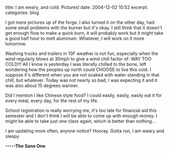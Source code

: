 title: I am weary, and cold. Pictures!
date: 2004-12-02 10:52
excerpt: 
categories: blog

I got more pictures up of the forge. I also turned it on the other day, had some small problems with the burner but it's okay. I still think that it doesn't get enough flow to make a quick burn, it will probably work but it might take a good half hour to melt aluminum. Whatever, I will work on it more tomorrow.

Washing trucks and trailers in 10F weather is not fun, especially when the wind regularly blows at 30mph to give a wind chill factor of: WAY TOO COLD!!! All I know is yesterday I was literally chilled to the bone, left wondering how the peoples up north could CHOOSE to live this cold. I suppose it's different when you are not soaked with water standing in that chill, but whatever. Today was not nearly so bad, I was expecting it and it was also about 15 degrees warmer.

Did I mention I like Chinese style food? I could easily, easily, easily eat it for every meal, every day, for the rest of my life.

School registration is really worrying me, it's too late for financial aid this semester and I don't think I will be able to come up with enough money. I might be able to take just one class again, which is better than nothing...

I am updating more often, anyone notice? Hooray. Gotta run, I am weary and sleepy.

**-----The Sane One**
